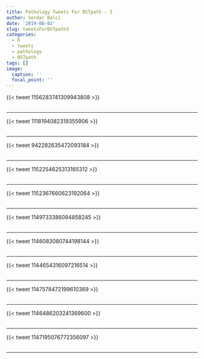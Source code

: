 ```yaml
---
title: Pathology Tweets For BSTpath - 3
author: Serdar Balci
date: '2019-08-02'
slug: tweetsForBSTpath3
categories:
  - R
  - tweets
  - pathology
  - BSTpath
tags: []
image:
  caption: ''
  focal_point: ''
---
```



{{< tweet 1156283741309943808 >}}
<br>
<br>
<hr>
{{< tweet 1118194082319355906 >}}
<br>
<br>
<hr>
{{< tweet 942282635472093184 >}}
<br>
<br>
<hr>
{{< tweet 1152254625313165312 >}}
<br>
<br>
<hr>
{{< tweet 1152367660623192064 >}}
<br>
<br>
<hr>
{{< tweet 1149733386094858245 >}}
<br>
<br>
<hr>
{{< tweet 1146083080744198144 >}}
<br>
<br>
<hr>
{{< tweet 1144654316097216514 >}}
<br>
<br>
<hr>
{{< tweet 1147578472199610369 >}}
<br>
<br>
<hr>
{{< tweet 1146486203241369600 >}}
<br>
<br>
<hr>
{{< tweet 1147195076772356097 >}}
<br>
<br>
<hr>
